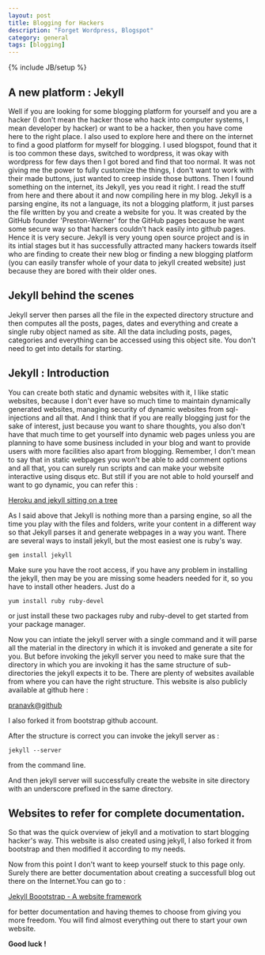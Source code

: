 ```yaml
---
layout: post
title: Blogging for Hackers
description: "Forget Wordpress, Blogspot"
category: general 
tags: [blogging]
---
```

{% include JB/setup %}

## A new platform : Jekyll

Well if you are looking for some blogging platform for yourself and you are a hacker (I don't mean the hacker those who hack into computer systems, I mean developer by hacker) or want to be a hacker, then you have come here to the right place. I also used to explore here and there on the internet to find a good platform for myself for blogging. I used blogspot, found that it is too common these days, switched to wordpress, it was okay with wordpress for few days then I got bored and find that too normal. It was not giving me the power to fully customize the things, I don't want to work with their made buttons, just wanted to creep inside those buttons. Then I found something on the internet, its Jekyll, yes you read it right. I read the stuff from here and there about it and now compiling here in my blog. Jekyll is a parsing engine, its not a language, its not a blogging platform, it just parses the file written by you and create a website for you. It was created by the GitHub founder 'Preston-Werner' for the GitHub pages because he want some secure way so that hackers couldn't hack easily into github pages. Hence it is very secure. Jekyll is very young open source project and is in its intial stages but it has successfully attracted many hackers towards itself who are finding to create their new blog or finding a new blogging platform (you can easily transfer whole of your data to jekyll created website) just because they are bored with their older ones.

## Jekyll behind the scenes
Jekyll server then parses all the file in the expected directory structure and then computes all the posts, pages, dates and everything and create a single ruby object named as site. All the data including posts, pages, categories and everything can be accessed using this object site. You don't need to get into details for starting.


## Jekyll : Introduction

You can create both static and dynamic websites with it, I like static websites, because I don't ever have so much time to maintain dynamically generated websites, managing security of dynamic websites from sql-injections and all that. And I think that if you are really blogging just for the sake of interest, just because you want to share thoughts, you also don't have that much time to get yourself into dynamic web pages unless you are planning to have some business included in your blog and want to provide users with more facilities also apart from blogging. Remember, I don't mean to say that in static webpages you won't be able to add comment options and all that, you can surely run scripts and can make your website interactive using disqus etc. But still if you are not able to hold yourself and want to go dynamic, you can refer this : 

[Heroku and jekyll sitting on a tree](http://bionicspirit.com/blog/2012/01/05/blogging-for-hackers.html)

As I said above that Jekyll is nothing more than a parsing engine, so all the time you play with the files and folders, write your content in a different way so that Jekyll parses it and generate webpages in a way you want. There are several ways to install jekyll, but the most easiest one is ruby's way. 

`gem install jekyll`

Make sure you have the root access, if you have any problem in installing the jekyll, then may be you are missing some headers needed for it, so you have to install other headers. Just do a 

`yum install ruby ruby-devel` 

or just install these two packages ruby and ruby-devel to get started from your package manager.

Now you can intiate the jekyll server with a single command and it will parse all the material in the directory in which it is invoked and generate a site for you. But before invoking the jekyll server you need to make sure that the directory in which you are invoking it has the same structure of sub-directories the jekyll expects it to be. There are plenty of websites available from where you can have the right structure. This website is also publicly available at github here :

[pranavk@github](https://www.github.com/pranavk/pranavk.github.com/)

I also forked it from bootstrap github account. 

After the structure is correct you can invoke the jekyll server as :

`jekyll --server` 

from the command line.

And then jekyll server will successfully create the website in site directory with an underscore prefixed in the same directory. 

## Websites to refer for complete documentation.

So that was the quick overview of jekyll and a motivation to start blogging hacker's way. This website is also created using jekyll, I also forked it from bootstrap and then modified it according to my needs.

Now from this point I don't want to keep yourself stuck to this page only. Surely there are better documentation about creating a successfull blog out there on the Internet.You can go to :

[Jekyll Boootstrap - A website framework](http://jekyllbootstrap.com)

for better documentation and having themes to choose from giving you more freedom. You will find almost everything out there to start your own website.

**Good luck !**




